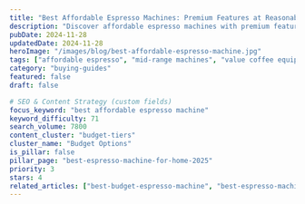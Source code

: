 ```yaml
---
title: "Best Affordable Espresso Machines: Premium Features at Reasonable Prices"
description: "Discover affordable espresso machines with premium features. The sweet spot between budget and high-end for serious coffee lovers."
pubDate: 2024-11-28
updatedDate: 2024-11-28
heroImage: "/images/blog/best-affordable-espresso-machine.jpg"
tags: ["affordable espresso", "mid-range machines", "value coffee equipment", "budget friendly"]
category: "buying-guides"
featured: false
draft: false

# SEO & Content Strategy (custom fields)
focus_keyword: "best affordable espresso machine"
keyword_difficulty: 71
search_volume: 7800
content_cluster: "budget-tiers"
cluster_name: "Budget Options"
is_pillar: false
pillar_page: "best-espresso-machine-for-home-2025"
priority: 3
stars: 4
related_articles: ["best-budget-espresso-machine", "best-espresso-machine-under-1000", "best-cheap-espresso-machine"]
---
```


